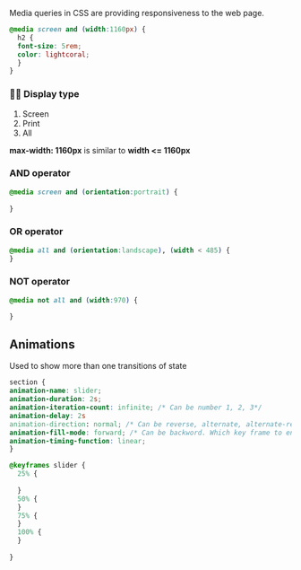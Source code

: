 Media queries in CSS are providing responsiveness to the web page.

```css
@media screen and (width:1160px) {
  h2 {
  font-size: 5rem;
  color: lightcoral;
  }
}
```

### 🧜‍♂️ Display type

1.  Screen
2.  Print
3.  All

**max-width: 1160px** is similar to **width <= 1160px**

### AND operator

```css
@media screen and (orientation:portrait) {
  
}
```

### OR operator

```css
@media all and (orientation:landscape), (width < 485) {
}
```

### NOT operator

```css
@media not all and (width:970) {

}
```

## Animations

Used to show more than one transitions of state

```css
section {
animation-name: slider;
animation-duration: 2s;
animation-iteration-count: infinite; /* Can be number 1, 2, 3*/
animation-delay: 2s
animation-direction: normal; /* Can be reverse, alternate, alternate-reverse */
animation-fill-mode: forward; /* Can be backword. Which key frame to end animation on */
animation-timing-function: linear;
}
```

```css
@keyframes slider {
  25% {
  
  }
  50% {
  }
  75% {
  }
  100% {
  }
  
}
```